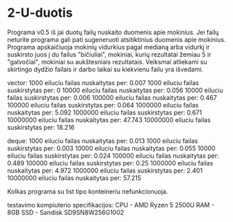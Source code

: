 # 2-U-duotis

Programa v0.5 iš jai duotų failų nuskaito duomenis apie mokinius. Jei failų neturite programa gali pati sugeneruoti atsitiktinius duomenis apie mokinius. Programa apskaičiuoja mokinių vidurkius pagal medianą arba vidurkį ir suskirsto juos į du failus "bičiuliai", mokiniai, kurių rezultatai žemiau 5 ir "galvočiai", mokiniai su aukštesniais rezultatais. Veiksmai atliekami su skirtingo dydžio failais ir darbo laikai su kiekvienu failu yra išvedami.

vector:
1000 eiluciu failas nuskaitytas per: 0.007 
1000 eiluciu failas suskirstytas per: 0 
10000 eiluciu failas nuskaitytas per: 0.056 
10000 eiluciu failas suskirstytas per: 0.006 
100000 eiluciu failas nuskaitytas per: 0.467 
100000 eiluciu failas suskirstytas per: 0.064 
1000000 eiluciu failas nuskaitytas per: 5.092 
1000000 eiluciu failas suskirstytas per: 0.671 
10000000 eiluciu failas nuskaitytas per: 47.743 
10000000 eiluciu failas suskirstytas per: 18.216 

deque:
1000 eiluciu failas nuskaitytas per: 0.013
1000 eiluciu failas suskirstytas per: 0.003
10000 eiluciu failas nuskaitytas per: 0.055
10000 eiluciu failas suskirstytas per: 0.024
100000 eiluciu failas nuskaitytas per: 0.489
100000 eiluciu failas suskirstytas per: 0.25
1000000 eiluciu failas nuskaitytas per: 4.972
1000000 eiluciu failas suskirstytas per: 2.401
10000000 eiluciu failas nuskaitytas per: 57.215

Kolkas programa su list tipo konteineriu nefunkcionuoja.

testavimo kompiuterio specifikacijos:
CPU - AMD Ryzen 5 2500U 
RAM - 8GB
SSD - Sandisk SD9SN8W256G1002
